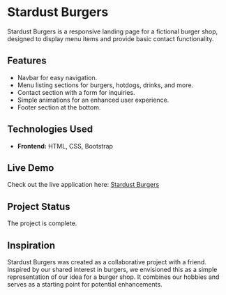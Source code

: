 # Stardust Burgers

Stardust Burgers is a responsive landing page for a fictional burger shop, designed to display menu items and provide basic contact functionality.

## Features

- Navbar for easy navigation.
- Menu listing sections for burgers, hotdogs, drinks, and more.
- Contact section with a form for inquiries.
- Simple animations for an enhanced user experience.
- Footer section at the bottom.

## Technologies Used

- **Frontend:** HTML, CSS, Bootstrap

## Live Demo

Check out the live application here: [Stardust Burgers](https://n1ch.github.io/stardust-burgers/)

## Project Status

The project is complete.

## Inspiration

Stardust Burgers was created as a collaborative project with a friend. Inspired by our shared interest in burgers, we envisioned this as a simple representation of our idea for a burger shop. It combines our hobbies and serves as a starting point for potential enhancements.
